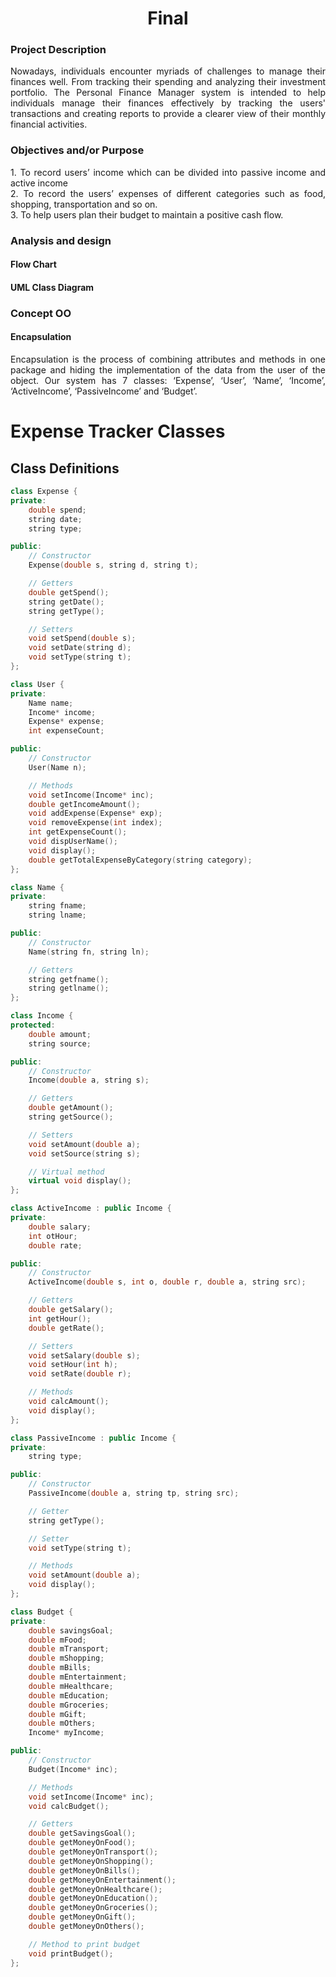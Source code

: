 <h1 align="center"> Final </h1>

<h3> Project Description </h3>
<p align="justify">Nowadays, individuals encounter myriads of challenges to manage their finances well. From tracking their spending and analyzing their investment portfolio. The Personal Finance Manager system is intended to help individuals manage their finances effectively by tracking the users' transactions and creating reports to provide a clearer view of their monthly financial activities.  
</p >

<h3> Objectives and/or Purpose </h3>
<p align="justify">
1. To record users’ income which can be divided into passive income and active 
income <br>
2. To record the users’ expenses of different categories such as food, shopping, transportation and so on. <br>
3. To help users plan their budget to maintain a positive cash flow. <br>
</p>

<h3> Analysis and design </h3>
<h4> Flow Chart </h4>

<h4> UML Class Diagram </h4>

<h3> Concept OO </h3>
<h4> Encapsulation </h4>
<p align="justify">Encapsulation is the process of combining attributes and methods in one package and hiding the implementation of the data from the user of the object. Our system has 7 classes: ‘Expense’, ‘User’, ‘Name’, ‘Income’, ‘ActiveIncome’, ‘PassiveIncome’ and ‘Budget’.
</p>

# Expense Tracker Classes

## Class Definitions

```cpp
class Expense {
private:
    double spend;
    string date;
    string type;

public:
    // Constructor
    Expense(double s, string d, string t);

    // Getters
    double getSpend();
    string getDate();
    string getType();

    // Setters
    void setSpend(double s);
    void setDate(string d);
    void setType(string t);
};

class User {
private:
    Name name;
    Income* income;
    Expense* expense;
    int expenseCount;

public:
    // Constructor
    User(Name n);

    // Methods
    void setIncome(Income* inc);
    double getIncomeAmount();
    void addExpense(Expense* exp);
    void removeExpense(int index);
    int getExpenseCount();
    void dispUserName();
    void display();
    double getTotalExpenseByCategory(string category);
};

class Name {
private:
    string fname;
    string lname;

public:
    // Constructor
    Name(string fn, string ln);

    // Getters
    string getfname();
    string getlname();
};

class Income {
protected:
    double amount;
    string source;

public:
    // Constructor
    Income(double a, string s);

    // Getters
    double getAmount();
    string getSource();

    // Setters
    void setAmount(double a);
    void setSource(string s);

    // Virtual method
    virtual void display();
};

class ActiveIncome : public Income {
private:
    double salary;
    int otHour;
    double rate;

public:
    // Constructor
    ActiveIncome(double s, int o, double r, double a, string src);

    // Getters
    double getSalary();
    int getHour();
    double getRate();

    // Setters
    void setSalary(double s);
    void setHour(int h);
    void setRate(double r);

    // Methods
    void calcAmount();
    void display();
};

class PassiveIncome : public Income {
private:
    string type;

public:
    // Constructor
    PassiveIncome(double a, string tp, string src);

    // Getter
    string getType();

    // Setter
    void setType(string t);

    // Methods
    void setAmount(double a);
    void display();
};

class Budget {
private:
    double savingsGoal;
    double mFood;
    double mTransport;
    double mShopping;
    double mBills;
    double mEntertainment;
    double mHealthcare;
    double mEducation;
    double mGroceries;
    double mGift;
    double mOthers;
    Income* myIncome;

public:
    // Constructor
    Budget(Income* inc);

    // Methods
    void setIncome(Income* inc);
    void calcBudget();

    // Getters
    double getSavingsGoal();
    double getMoneyOnFood();
    double getMoneyOnTransport();
    double getMoneyOnShopping();
    double getMoneyOnBills();
    double getMoneyOnEntertainment();
    double getMoneyOnHealthcare();
    double getMoneyOnEducation();
    double getMoneyOnGroceries();
    double getMoneyOnGift();
    double getMoneyOnOthers();

    // Method to print budget
    void printBudget();
};
